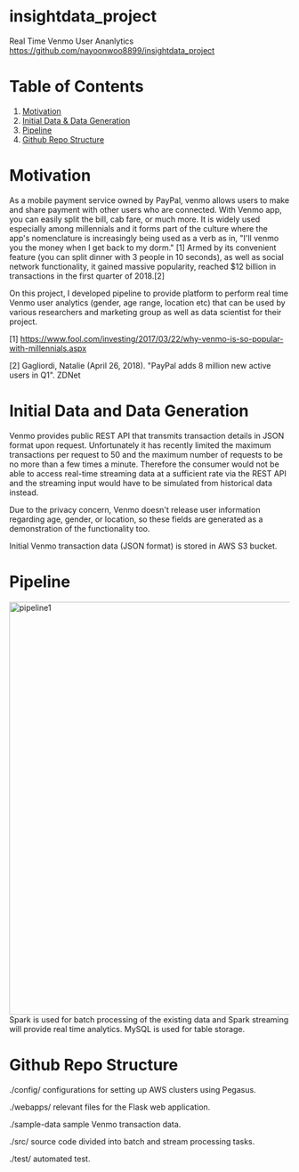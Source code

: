 # insightdata_project
Real Time Venmo User Ananlytics
https://github.com/nayoonwoo8899/insightdata_project

# Table of Contents
1. [Motivation](README.md#motivation)
2. [Initial Data & Data Generation](README.md#initial-data-and-data-generation)
3. [Pipeline](README.md#pipeline)
4. [Github Repo Structure](README.md#github-repo-structure)

# Motivation

As a mobile payment service owned by PayPal, venmo allows users to make and share payment with other users who are connected.
With Venmo app, you can easily split the bill, cab fare, or much more. It is widely used especially among millennials and it forms part of the culture where the app's nomenclature is increasingly being used as a verb as in, "I'll venmo you the money when I get back to my dorm." [1]
Armed by its convenient feature (you can split dinner with 3 people in 10 seconds), as well as social network functionality, it gained massive popularity, reached $12 billion in transactions in the first quarter of 2018.[2]

On this project, I developed pipeline to provide platform to perform real time Venmo user analytics (gender, age range, location etc) that can be used by various researchers and marketing group as well as data scientist for their project.

[1] https://www.fool.com/investing/2017/03/22/why-venmo-is-so-popular-with-millennials.aspx

[2] Gagliordi, Natalie (April 26, 2018). "PayPal adds 8 million new active users in Q1". ZDNet


# Initial Data and Data Generation

Venmo provides public REST API that transmits transaction details in JSON format upon request. Unfortunately it has recently limited the maximum transactions per request to 50 and the maximum number of requests to be no more than a few times a minute. Therefore the consumer would not be able to access real-time streaming data at a sufficient rate via the REST API and the streaming input would have to be simulated from historical data instead.

Due to the privacy concern, Venmo doesn't release user information regarding age, gender, or location, so these fields are generated as a demonstration of the functionality too.

Initial Venmo transaction data (JSON format) is stored in AWS S3 bucket.

# Pipeline

<img width="742" alt="pipeline1" src="https://user-images.githubusercontent.com/41222469/45603086-76bd2200-b9f6-11e8-9384-c08469f05b04.png">
Spark is used for batch processing of the existing data and Spark streaming will provide real time analytics.
MySQL is used for table storage.


# Github Repo Structure
./config/ configurations for setting up AWS clusters using Pegasus.

./webapps/ relevant files for the Flask web application.

./sample-data sample Venmo transaction data.

./src/ source code divided into batch and stream processing tasks.

./test/ automated test.





